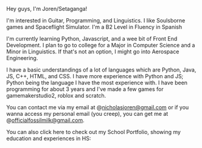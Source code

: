 Hey guys, I'm Joren/Setaganga!

I'm interested in Guitar, Programming, and Linguistics. I like Soulsborne games and Spaceflight Simulator. I'm a B2 Level in Fluency in Spanish

I'm currently learning Python, Javascript, and a wee bit of Front End Development.
I plan to go to college for a Major in Computer Science and a Minor in Linguistics. If that's not an option, I might go into Aerospace Engineering.

I have a basic understandings of a lot of languages which are Python, Java, JS, C++, HTML, and CSS.
I have more experience with Python and JS; Python being the language I have the most experience with.
I have been programming for about 3 years and I've made a few games for gamemakerstudio2, roblox and scratch.

You can contact me via my email at @nicholasjoren@gmail.com or if you wanna access my personal email (you creep), you can get me at @officialfossilmilk@gmail.com.

You can also click here to check out my School Portfolio, showing my education and experiences in HS:
